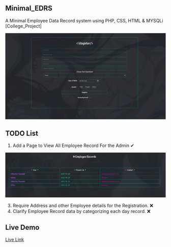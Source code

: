 ## Minimal_EDRS
A Minimal Employee Data Record system using PHP, CSS, HTML &amp; MYSQLi [College_Project]

![preview](https://github.com/Sidmaz666/Minimal_EDRS/blob/main/preview.png?raw=true)

## TODO List
1. Add a Page to View All Employee Record For the Admin ✔

![preview](https://github.com/Sidmaz666/Minimal_EDRS/blob/main/admin-access.png?raw=true)

3. Require Address and other Employee details for the Registration. ❌
4. Clarify Employee Record data by categorizing each day record. ❌

## Live Demo

<a href="https://recordemployee.000webhostapp.com/">Live Link</a>
